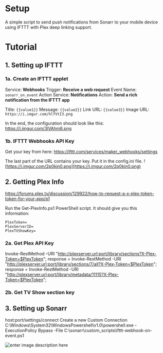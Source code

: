 
# Setup
A simple script to send push notifications from Sonarr to your mobile device using IFTTT with Plex deep linking support.

# Tutorial

## 1. Setting up IFTTT
### 1a. Create an IFTTT applet
Service: **Webhooks**
Trigger: **Receive a web request**
Event Name: `sonarr_on_event`
Action Service: **Notifications**
Action: **Send a rich notification from the IFTTT app**

Title: `{{value1}}`
Message: `{{value2}}`
Link URL: `{{value3}}`
Image URL: `https://i.imgur.com/hlfVtI3.png`

In the end, the configuration should look like this: https://i.imgur.com/3lVAhm8.png

### 1b.  IFTTT Webhooks API Key
Get your key from here:
https://ifttt.com/services/maker_webhooks/settings

The last part of the URL contains your key. Put it in the config.ini file.
![https://i.imgur.com/2p0kjn0.png](https://i.imgur.com/2p0kjn0.png)

## 2. Getting Plex Info

https://forums.plex.tv/discussion/129922/how-to-request-a-x-plex-token-token-for-your-app/p1

Run the Get-PlexInfo.ps1 PowerShell script. It should give you this information:
```
PlexToken=
PlexServerID=
PlexTVShowKey=
```
### 2a. Get Plex API Key
Invoke-RestMethod -URI "http://plexserver.url:port/library/sections?X-Plex-Token=$PlexToken";
response = Invoke-RestMethod -URI "http://plexserver.url:port/library/sections/7/all?X-Plex-Token=$PlexToken";
response = Invoke-RestMethod -URI "http://plexserver.url:port/library/metadata/11115?X-Plex-Token=$PlexToken";

### 2b. Get TV Show section key


## 3. Setting up Sonarr
host:port/settings/connect
Create a new Custom Connection
C:\Windows\System32\WindowsPowershell\v1.0\powershell.exe
-ExecutionPolicy Bypass -File C:\sonarr\custom_scripts\ifttt-webhook-on-event.ps1

![enter image description here](https://i.imgur.com/3iyZuFm.png)


<!--stackedit_data:
eyJoaXN0b3J5IjpbMTI5MjI2MjYxNywtODA4NTI3MzQwLDIyMT
g2NDU2MywtMTc0NzA4MDk0MSwtMzY1Mzc4NDc0LC0xODU5ODc4
Nzc5LC0xMTM2OTU4MDgxXX0=
-->